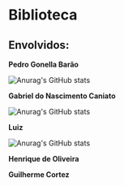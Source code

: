 # Biblioteca


## Envolvidos:

**Pedro Gonella Barão**

![Anurag's GitHub stats](https://github-readme-stats.vercel.app/api?username=PedroBarao&show_icons=true&theme=tokyonight)



**Gabriel do Nascimento Caniato**

![Anurag's GitHub stats](https://github-readme-stats.vercel.app/api?username=SrSleepy&show_icons=true&theme=midnight-purple)



**Luiz**

![Anurag's GitHub stats](https://github-readme-stats.vercel.app/api?username=TkeX1&show_icons=true&theme=darcula)


**Henrique de Oliveira**


**Guilherme Cortez**
